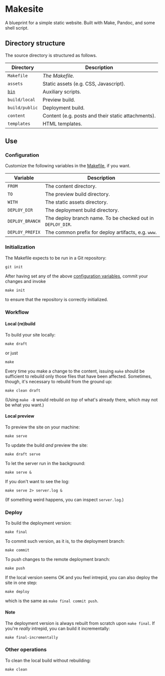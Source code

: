 # Makesite

A blueprint for a simple static website.
Built with Make, Pandoc, and some shell script.

## Directory structure

The source directory is structured as follows.

  Directory      | Description
  -------------- | --------------------------------------------------
  `Makefile`     |  *The Makefile.*
  `assets`       |  Static assets (e.g. CSS, Javascript).
  [`bin`](bin)   |  Auxiliary scripts.
  `build/local`  |  Preview build.
  `build/public` |  Deployment build.
  `content`      |  Content (e.g. posts and their static attachments).
  `templates`    |  HTML templates.

## Use

### Configuration

Customize the following variables in the [Makefile](Makefile), if you want.

  Variable        | Description
  --------------- | ----------------------------------------------------------
  `FROM`          | The content directory.
  `TO`            | The preview build directory.
  `WITH`          | The static assets directory.
  `DEPLOY_DIR`    | The deployment build directory.
  `DEPLOY_BRANCH` | The deploy branch name. To be checked out in `DEPLOY_DIR`.
  `DEPLOY_PREFIX` | The common prefix for deploy artifacts, e.g. `www`.

### Initialization

The Makefile expects to be run in a Git repository:

    git init

After having set any of the above [configuration variables](#configuration),
commit your changes and invoke

    make init

to ensure that the repository is correctly initialized.

### Workflow

#### Local (re)build

To build your site locally:

    make draft

or just

    make

Every time you make a change to the content, issuing `make` should be
sufficient to rebuild only those files that have been affected.
Sometimes, though, it's necessary to rebuild from the ground up:

    make clean draft

(Using `make -B` would rebuild *on top* of what's already there,
which may not be what you want.)

#### Local preview

To preview the site on your machine:

    make serve

To update the build *and* preview the site:

    make draft serve

To let the server run in the background:

    make serve &

If you don't want to see the log:

    make serve 2> server.log &

(If something weird happens, you can inspect `server.log`.)

### Deploy

To build the deployment version:

    make final

To commit such version, as it is, to the deployment branch:

    make commit

To push changes to the remote deployment branch:

    make push

If the local version seems OK and you feel intrepid, you can also deploy
the site in one step:

    make deploy

which is the same as `make final commit push`.

#### Note

The deployment version is always rebuilt from scratch upon `make final`.
If you're *really* intrepid, you can build it incrementally:

    make final-incrementally

### Other operations

To clean the local build without rebuilding:

    make clean
